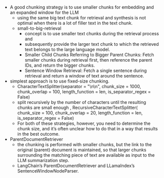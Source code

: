 - A good chunking strategy is to use smaller chunks for embedding and an expanded window for the LLM
  - using the same big text chunk for retrieval and synthesis is not optimal when there is a lot of filler text in the text chunk.
  - small-to-big-retrieval
     -  concept is to use smaller text chunks during the retrieval process and
     -  subsequently provide the larger text chunk to which the retrieved text belongs to the large language model.
     -  Smaller Child Chunks Referring to Bigger Parent Chunks: Fetch smaller chunks during retrieval first, then reference the parent IDs, and return the bigger chunks.
     -  Sentence Window Retrieval: Fetch a single sentence during retrieval and return a window of text around the sentence.
- simplest approach is to use fixed-size chunking.
  -   CharacterTextSplitter(separator = "\n\n", chunk_size = 1000, chunk_overlap = 100, length_function = len, is_separator_regex = False)
  -   split recursively by the number of characters until the resulting chunks are small enough , RecursiveCharacterTextSplitter(
      chunk_size = 100, chunk_overlap = 20, length_function = len,  is_separator_regex = False)
  -   For both of these strategies, however, you need to determine the chunk size, and it’s often unclear how to do that in a way that results in the best outcome.
- ParentDocumentRetriever
  -   the chunking is performed with smaller chunks, but the link to the original (parent) document is maintained, so that larger chunks surrounding the matching piece of text are available as input to the LLM summarization step.
  -   LangChain’s ParentDocumentRetriever and LLamaIndex’s SentenceWindowNodeParser.

